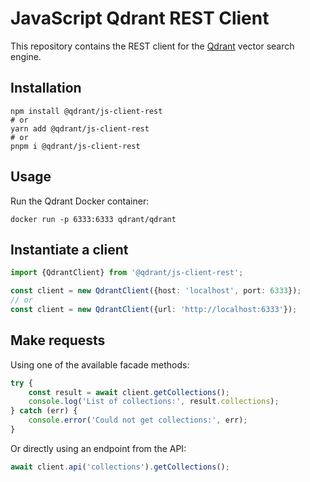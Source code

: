 # JavaScript Qdrant REST Client

This repository contains the REST client for the [Qdrant](https://github.com/qdrant/qdrant) vector search engine.

## Installation

```shell
npm install @qdrant/js-client-rest
# or
yarn add @qdrant/js-client-rest
# or
pnpm i @qdrant/js-client-rest
```

## Usage

Run the Qdrant Docker container:

```shell
docker run -p 6333:6333 qdrant/qdrant
```

## Instantiate a client

```ts
import {QdrantClient} from '@qdrant/js-client-rest';

const client = new QdrantClient({host: 'localhost', port: 6333});
// or
const client = new QdrantClient({url: 'http://localhost:6333'});
```

## Make requests

Using one of the available facade methods:

```ts
try {
    const result = await client.getCollections();
    console.log('List of collections:', result.collections);
} catch (err) {
    console.error('Could not get collections:', err);
}
```

Or directly using an endpoint from the API:

```ts
await client.api('collections').getCollections();
```
